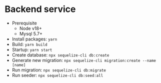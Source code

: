 # Backend service
- Prerequisite
  + Node v18+
  + Mysql 5.7+
- Install packages:
  `yarn`
- Build:
  `yarn build`
- Startup:
  `yarn start`
- Create database:
  `npx sequelize-cli db:create`
- Generate new migration:
  `npx sequelize-cli migration:create --name [name]`
- Run migration:
  `npx sequelize-cli db:migrate`
- Run seeder:
  `npx sequelize-cli db:seed:all`


